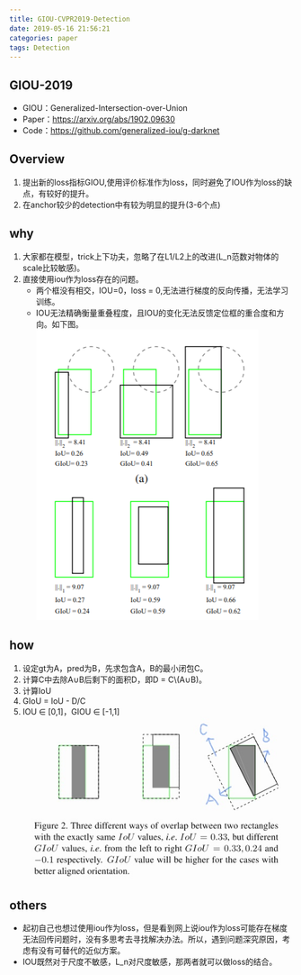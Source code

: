```yaml
---
title: GIOU-CVPR2019-Detection
date: 2019-05-16 21:56:21
categories: paper
tags: Detection
---
```

## GIOU-2019
* GIOU：Generalized-Intersection-over-Union
* Paper：https://arxiv.org/abs/1902.09630
* Code：https://github.com/generalized-iou/g-darknet

## Overview
   1. 提出新的loss指标GIOU,使用评价标准作为loss，同时避免了IOU作为loss的缺点，有较好的提升。    
   2. 在anchor较少的detection中有较为明显的提升(3-6个点)   

<!--more-->

## why
1. 大家都在模型，trick上下功夫，忽略了在L1/L2上的改进(L_n范数对物体的scale比较敏感)。
2. 直接使用iou作为loss存在的问题。
   * 两个框没有相交，IOU=0，loss = 0,无法进行梯度的反向传播，无法学习训练。
   * IOU无法精确衡量重叠程度，且IOU的变化无法反馈定位框的重合度和方向。如下图。   ![IOU vs GIOU](GIOU-CVPR2019-Detection/IOU_vs_GIOU.PNG "IOU vs GIOU")

## how
1. 设定gt为A，pred为B，先求包含A，B的最小闭包C。
2. 计算C中去除A∪B后剩下的面积D，即D = C\\(A∪B)。
3. 计算IoU
4. GIoU = IoU - D/C   
5. IOU ∈ [0,1]，GIOU ∈ [-1,1]
   ![GIoU](GIOU-CVPR2019-Detection/InkedGIoU_LI.jpg "GIoU")


## others
* 起初自己也想过使用iou作为loss，但是看到网上说iou作为loss可能存在梯度无法回传问题时，没有多思考去寻找解决办法。所以，遇到问题深究原因，考虑有没有可替代的近似方案。
* IOU既然对于尺度不敏感，L_n对尺度敏感，那两者就可以做loss的结合。